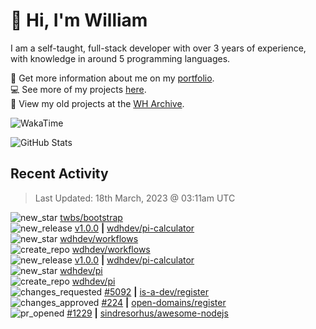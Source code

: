 # 👋 Hi, I'm William
I am a self-taught, full-stack developer with over 3 years of experience, with knowledge in around 5 programming languages.

🧑 Get more information about me on my [portfolio](https://wdh.gg/dev).
<br>
💻 See more of my projects [here](https://github.com/wdhdev).
<br>
📁 View my old projects at the [WH Archive](https://wharchive.org).

![WakaTime](https://wakatime.com/badge/user/817e29c1-e1ac-4adc-936b-37bfa447c165.svg?style=for-the-badge)

![GitHub Stats](https://github-readme-stats.vercel.app/api?username=williamdavidharrison&theme=algolia&show_icons=true&border_radius=8&count_private=true&include_all_commits=true)

## Recent Activity
<!--RECENT_ACTIVITY:last_update-->
> Last Updated: 18th March, 2023 @ 03:11am UTC
<!--RECENT_ACTIVITY:last_update_end-->

<!--RECENT_ACTIVITY:start-->
![new_star](https://cdn.jsdelivr.net/gh/Readme-Workflows/Readme-Icons@main/icons/octicons/StarredRepositoryYellow.svg) [twbs/bootstrap](https://github.com/twbs/bootstrap)<br>
![new_release](https://cdn.jsdelivr.net/gh/Readme-Workflows/Readme-Icons@main/icons/octicons/Release.svg) [v1.0.0](https://github.com/wdhdev/pi-calculator/releases/tag/v1.0.0) **|** [wdhdev/pi-calculator](https://github.com/wdhdev/pi-calculator)<br>
![new_star](https://cdn.jsdelivr.net/gh/Readme-Workflows/Readme-Icons@main/icons/octicons/StarredRepositoryYellow.svg) [wdhdev/workflows](https://github.com/wdhdev/workflows)<br>
![create_repo](https://cdn.jsdelivr.net/gh/Readme-Workflows/Readme-Icons@main/icons/octicons/Repository.svg) [wdhdev/workflows](https://github.com/wdhdev/workflows)<br>
![new_release](https://cdn.jsdelivr.net/gh/Readme-Workflows/Readme-Icons@main/icons/octicons/Release.svg) [v1.0.0](https://github.com/wdhdev/pi-calculator/releases/tag/v1.0.0) **|** [wdhdev/pi-calculator](https://github.com/wdhdev/pi-calculator)<br>
![new_star](https://cdn.jsdelivr.net/gh/Readme-Workflows/Readme-Icons@main/icons/octicons/StarredRepositoryYellow.svg) [wdhdev/pi](https://github.com/wdhdev/pi)<br>
![create_repo](https://cdn.jsdelivr.net/gh/Readme-Workflows/Readme-Icons@main/icons/octicons/Repository.svg) [wdhdev/pi](https://github.com/wdhdev/pi)<br>
![changes_requested](https://cdn.jsdelivr.net/gh/Readme-Workflows/Readme-Icons@main/icons/octicons/RequestedChanges.svg) [#5092](https://github.com/is-a-dev/register/pull/5092#pullrequestreview-1346848887) **|** [is-a-dev/register](https://github.com/is-a-dev/register)<br>
![changes_approved](https://cdn.jsdelivr.net/gh/Readme-Workflows/Readme-Icons@main/icons/octicons/ApprovedChanges.svg) [#224](https://github.com/open-domains/register/pull/224#pullrequestreview-1346812324) **|** [open-domains/register](https://github.com/open-domains/register)<br>
![pr_opened](https://cdn.jsdelivr.net/gh/Readme-Workflows/Readme-Icons@main/icons/octicons/PullRequestOpened.svg) [#1229](https://github.com/sindresorhus/awesome-nodejs/pull/1229) **|** [sindresorhus/awesome-nodejs](https://github.com/sindresorhus/awesome-nodejs)<br>
<!--RECENT_ACTIVITY:end-->
